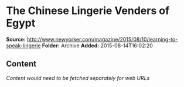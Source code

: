 # The Chinese Lingerie Venders of Egypt

**Source:** http://www.newyorker.com/magazine/2015/08/10/learning-to-speak-lingerie
**Folder:** Archive
**Added:** 2015-08-14T16:02:20




## Content
*Content would need to be fetched separately for web URLs*
